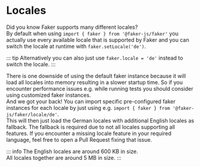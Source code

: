 # Locales

Did you know Faker supports many different locales?  
By default when using `import { faker } from '@faker-js/faker'` you actually use every available locale that is supported by Faker and you can switch the locale at runtime with `faker.setLocale('de')`.

::: tip
Alternatively you can also just use `faker.locale = 'de'` instead to switch the locale.
:::

There is one downside of using the default faker instance because it will load all locales into memory resulting in a slower startup time. So if you encounter performance issues e.g. while running tests you should consider using customized faker instances.  
And we got your back! You can import specific pre-configured faker instances for each locale by just using e.g. `import { faker } from '@faker-js/faker/locale/de'`.  
This will then just load the German locales with additional English locales as fallback. The fallback is required due to not all locales supporting all features. If you encounter a missing locale feature in your required language, feel free to open a Pull Request fixing that issue.

::: info
The English locales are around 600 KB in size.  
All locales together are around 5 MB in size.
:::
